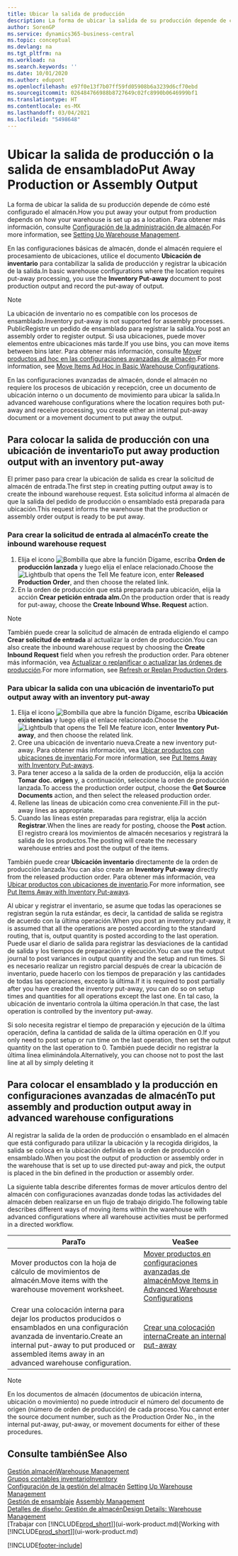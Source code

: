 ```yaml
---
title: Ubicar la salida de producción
description: La forma de ubicar la salida de su producción depende de cómo esté configurado el almacén.
author: SorenGP
ms.service: dynamics365-business-central
ms.topic: conceptual
ms.devlang: na
ms.tgt_pltfrm: na
ms.workload: na
ms.search.keywords: ''
ms.date: 10/01/2020
ms.author: edupont
ms.openlocfilehash: e97f0e13f7b07ff59fd05908b6a3239d6cf70ebd
ms.sourcegitcommit: 026484766988b8727649c02fc8990b0646999bf1
ms.translationtype: HT
ms.contentlocale: es-MX
ms.lasthandoff: 03/04/2021
ms.locfileid: "5498648"
---
```

# <a name="put-away-production-or-assembly-output"></a><span data-ttu-id="46923-103">Ubicar la salida de producción o la salida de ensamblado</span><span class="sxs-lookup"><span data-stu-id="46923-103">Put Away Production or Assembly Output</span></span>

<span data-ttu-id="46923-104">La forma de ubicar la salida de su producción depende de cómo esté configurado el almacén.</span><span class="sxs-lookup"><span data-stu-id="46923-104">How you put away your output from production depends on how your warehouse is set up as a location.</span></span> <span data-ttu-id="46923-105">Para obtener más información, consulte [Configuración de la administración de almacén](warehouse-setup-warehouse.md).</span><span class="sxs-lookup"><span data-stu-id="46923-105">For more information, see [Setting Up Warehouse Management](warehouse-setup-warehouse.md).</span></span>  

<span data-ttu-id="46923-106">En las configuraciones básicas de almacén, donde el almacén requiere el procesamiento de ubicaciones, utilice el documento **Ubicación de inventario** para contabilizar la salida de producción y registrar la ubicación de la salida.</span><span class="sxs-lookup"><span data-stu-id="46923-106">In basic warehouse configurations where the location requires put-away processing, you use the **Inventory Put-away** document to post production output and record the put-away of output.</span></span>  

> [!NOTE]  
> <span data-ttu-id="46923-107">La ubicación de inventario no es compatible con los procesos de ensamblado.</span><span class="sxs-lookup"><span data-stu-id="46923-107">Inventory put-away is not supported for assembly processes.</span></span> <span data-ttu-id="46923-108">PublicRegistre un pedido de ensamblado para registrar la salida.</span><span class="sxs-lookup"><span data-stu-id="46923-108">You post an assembly order to register output.</span></span> <span data-ttu-id="46923-109">Si usa ubicaciones, puede mover elementos entre ubicaciones más tarde.</span><span class="sxs-lookup"><span data-stu-id="46923-109">If you use bins, you can move items between bins later.</span></span> <span data-ttu-id="46923-110">Para obtener más información, consulte [Mover productos ad hoc en las configuraciones avanzadas de almacén](warehouse-how-to-move-items-ad-hoc-in-basic-warehousing.md).</span><span class="sxs-lookup"><span data-stu-id="46923-110">For more information, see [Move Items Ad Hoc in Basic Warehouse Configurations](warehouse-how-to-move-items-ad-hoc-in-basic-warehousing.md).</span></span>  

<span data-ttu-id="46923-111">En las configuraciones avanzadas de almacén, donde el almacén no requiere los procesos de ubicación y recepción, cree un documento de ubicación interno o un documento de movimiento para ubicar la salida.</span><span class="sxs-lookup"><span data-stu-id="46923-111">In advanced warehouse configurations where the location requires both put-away and receive processing, you create either an internal put-away document or a movement document to put away the output.</span></span>  

## <a name="to-put-away-production-output-with-an-inventory-put-away"></a><span data-ttu-id="46923-112">Para colocar la salida de producción con una ubicación de inventario</span><span class="sxs-lookup"><span data-stu-id="46923-112">To put away production output with an inventory put-away</span></span>

<span data-ttu-id="46923-113">El primer paso para crear la ubicación de salida es crear la solicitud de almacén de entrada.</span><span class="sxs-lookup"><span data-stu-id="46923-113">The first step in creating putting output away is to create the inbound warehouse request.</span></span> <span data-ttu-id="46923-114">Esta solicitud informa al almacén de que la salida del pedido de producción o ensamblado está preparada para ubicación.</span><span class="sxs-lookup"><span data-stu-id="46923-114">This request informs the warehouse that the production or assembly order output is ready to be put away.</span></span>

### <a name="to-create-the-inbound-warehouse-request"></a><span data-ttu-id="46923-115">Para crear la solicitud de entrada al almacén</span><span class="sxs-lookup"><span data-stu-id="46923-115">To create the inbound warehouse request</span></span>  
1.  <span data-ttu-id="46923-116">Elija el icono ![Bombilla que abre la función Dígame](media/ui-search/search_small.png "Dígame qué desea hacer"), escriba **Orden de producción lanzada** y luego elija el enlace relacionado.</span><span class="sxs-lookup"><span data-stu-id="46923-116">Choose the ![Lightbulb that opens the Tell Me feature](media/ui-search/search_small.png "Tell me what you want to do") icon, enter **Released Production Order**, and then choose the related link.</span></span>  
2.  <span data-ttu-id="46923-117">En la orden de producción que está preparada para ubicación, elija la acción **Crear petición entrada alm.**</span><span class="sxs-lookup"><span data-stu-id="46923-117">On the production order that is ready for put-away, choose the **Create Inbound Whse. Request** action.</span></span>  

> [!NOTE]  
> <span data-ttu-id="46923-118">También puede crear la solicitud de almacén de entrada eligiendo el campo **Crear solicitud de entrada** al actualizar la orden de producción.</span><span class="sxs-lookup"><span data-stu-id="46923-118">You can also create the inbound warehouse request by choosing the **Create Inbound Request** field when you refresh the production order.</span></span> <span data-ttu-id="46923-119">Para obtener más información, vea [Actualizar o replanificar o actualizar las órdenes de producción](production-how-to-replan-refresh-production-orders.md).</span><span class="sxs-lookup"><span data-stu-id="46923-119">For more information, see [Refresh or Replan Production Orders](production-how-to-replan-refresh-production-orders.md).</span></span>  

### <a name="to-put-output-away-with-an-inventory-put-away"></a><span data-ttu-id="46923-120">Para ubicar la salida con una ubicación de inventario</span><span class="sxs-lookup"><span data-stu-id="46923-120">To put output away with an inventory put-away</span></span>  
1.  <span data-ttu-id="46923-121">Elija el icono ![Bombilla que abre la función Dígame](media/ui-search/search_small.png "Dígame qué desea hacer"), escriba **Ubicación existencias** y luego elija el enlace relacionado.</span><span class="sxs-lookup"><span data-stu-id="46923-121">Choose the ![Lightbulb that opens the Tell Me feature](media/ui-search/search_small.png "Tell me what you want to do") icon, enter **Inventory Put-away**, and then choose the related link.</span></span>  
2.  <span data-ttu-id="46923-122">Cree una ubicación de inventario nueva.</span><span class="sxs-lookup"><span data-stu-id="46923-122">Create a new inventory put-away.</span></span> <span data-ttu-id="46923-123">Para obtener más información, vea [Ubicar productos con ubicaciones de inventario](warehouse-how-to-put-items-away-with-inventory-put-aways.md).</span><span class="sxs-lookup"><span data-stu-id="46923-123">For more information, see [Put Items Away with Inventory Put-aways](warehouse-how-to-put-items-away-with-inventory-put-aways.md).</span></span>
3.  <span data-ttu-id="46923-124">Para tener acceso a la salida de la orden de producción, elija la acción **Tomar doc. origen** y, a continuación, seleccione la orden de producción lanzada.</span><span class="sxs-lookup"><span data-stu-id="46923-124">To access the production order output, choose the **Get Source Documents** action, and then select the released production order.</span></span>  
4.  <span data-ttu-id="46923-125">Rellene las líneas de ubicación como crea conveniente.</span><span class="sxs-lookup"><span data-stu-id="46923-125">Fill in the put-away lines as appropriate.</span></span>
5.  <span data-ttu-id="46923-126">Cuando las líneas estén preparadas para registrar, elija la acción **Registrar**.</span><span class="sxs-lookup"><span data-stu-id="46923-126">When the lines are ready for posting, choose the **Post** action.</span></span> <span data-ttu-id="46923-127">El registro creará los movimientos de almacén necesarios y registrará la salida de los productos.</span><span class="sxs-lookup"><span data-stu-id="46923-127">The posting will create the necessary warehouse entries and post the output of the items.</span></span>  

<span data-ttu-id="46923-128">También puede crear **Ubicación inventario** directamente de la orden de producción lanzada.</span><span class="sxs-lookup"><span data-stu-id="46923-128">You can also create an **Inventory Put-away** directly from the released production order.</span></span> <span data-ttu-id="46923-129">Para obtener más información, vea [Ubicar productos con ubicaciones de inventario](warehouse-how-to-put-items-away-with-inventory-put-aways.md).</span><span class="sxs-lookup"><span data-stu-id="46923-129">For more information, see [Put Items Away with Inventory Put-aways](warehouse-how-to-put-items-away-with-inventory-put-aways.md).</span></span>  

<span data-ttu-id="46923-130">Al ubicar y registrar el inventario, se asume que todas las operaciones se registran según la ruta estándar, es decir, la cantidad de salida se registra de acuerdo con la última operación.</span><span class="sxs-lookup"><span data-stu-id="46923-130">When you post an inventory put-away, it is assumed that all the operations are posted according to the standard routing, that is, output quantity is posted according to the last operation.</span></span> <span data-ttu-id="46923-131">Puede usar el diario de salida para registrar las desviaciones de la cantidad de salida y los tiempos de preparación y ejecución.</span><span class="sxs-lookup"><span data-stu-id="46923-131">You can use the output journal to post variances in output quantity and the setup and run times.</span></span> <span data-ttu-id="46923-132">Si es necesario realizar un registro parcial después de crear la ubicación de inventario, puede hacerlo con los tiempos de preparación y las cantidades de todas las operaciones, excepto la última.</span><span class="sxs-lookup"><span data-stu-id="46923-132">If it is required to post partially after you have created the inventory put-away, you can do so on setup times and quantities for all operations except the last one.</span></span> <span data-ttu-id="46923-133">En tal caso, la ubicación de inventario controla la última operación.</span><span class="sxs-lookup"><span data-stu-id="46923-133">In that case, the last operation is controlled by the inventory put-away.</span></span>  

<span data-ttu-id="46923-134">Si solo necesita registrar el tiempo de preparación y ejecución de la última operación, defina la cantidad de salida de la última operación en 0.</span><span class="sxs-lookup"><span data-stu-id="46923-134">If you only need to post setup or run time on the last operation, then set the output quantity on the last operation to 0.</span></span> <span data-ttu-id="46923-135">También puede decidir no registrar la última línea eliminándola.</span><span class="sxs-lookup"><span data-stu-id="46923-135">Alternatively, you can choose not to post the last line at all by simply deleting it</span></span>  

## <a name="to-put-assembly-and-production-output-away-in-advanced-warehouse-configurations"></a><span data-ttu-id="46923-136">Para colocar el ensamblado y la producción en configuraciones avanzadas de almacén</span><span class="sxs-lookup"><span data-stu-id="46923-136">To put assembly and production output away in advanced warehouse configurations</span></span>
<span data-ttu-id="46923-137">Al registrar la salida de la orden de producción o ensamblado en el almacén que está configurado para utilizar la ubicación y la recogida dirigidos, la salida se coloca en la ubicación definida en la orden de producción o ensamblado.</span><span class="sxs-lookup"><span data-stu-id="46923-137">When you post the output of production or assembly order in the  warehouse that is set up to use directed put-away and pick, the output is placed in the bin defined in the production or assembly order.</span></span> 

<span data-ttu-id="46923-138">La siguiente tabla describe diferentes formas de mover artículos dentro del almacén con configuraciones avanzadas donde todas las actividades del almacén deben realizarse en un flujo de trabajo dirigido.</span><span class="sxs-lookup"><span data-stu-id="46923-138">The following table describes different ways of moving items within the warehouse with advanced configurations where all warehouse activities must be performed in a directed workflow.</span></span> 

|<span data-ttu-id="46923-139">**Para**</span><span class="sxs-lookup"><span data-stu-id="46923-139">**To**</span></span>|<span data-ttu-id="46923-140">**Vea**</span><span class="sxs-lookup"><span data-stu-id="46923-140">**See**</span></span>|  
|------------|-------------|  
|<span data-ttu-id="46923-141">Mover productos con la hoja de cálculo de movimientos de almacén.</span><span class="sxs-lookup"><span data-stu-id="46923-141">Move items with the warehouse movement worksheet.</span></span>|[<span data-ttu-id="46923-142">Mover productos en configuraciones avanzadas de almacén</span><span class="sxs-lookup"><span data-stu-id="46923-142">Move Items in Advanced Warehouse Configurations</span></span>](warehouse-how-to-move-items-in-advanced-warehousing.md#to-move-items-with-the-warehouse-movement-worksheet)|  
|<span data-ttu-id="46923-143">Crear una colocación interna para dejar los productos producidos o ensamblados en una configuración avanzada de inventario.</span><span class="sxs-lookup"><span data-stu-id="46923-143">Create an internal put-away to put produced or assembled items away in an advanced warehouse configuration.</span></span>|[<span data-ttu-id="46923-144">Crear una colocación interna</span><span class="sxs-lookup"><span data-stu-id="46923-144">Create an internal put-away</span></span>](warehouse-how-to-create-put-aways-from-internal-put-aways.md#to-create-an-internal-put-away)|

> [!NOTE]  
> <span data-ttu-id="46923-145">En los documentos de almacén (documentos de ubicación interna, ubicación o movimiento) no puede introducir el número del documento de origen (número de orden de producción) de cada proceso.</span><span class="sxs-lookup"><span data-stu-id="46923-145">You cannot enter the source document number, such as the Production Order No., in the internal put-away, put-away, or movement documents for either of these procedures.</span></span>  

## <a name="see-also"></a><span data-ttu-id="46923-146">Consulte también</span><span class="sxs-lookup"><span data-stu-id="46923-146">See Also</span></span>  
[<span data-ttu-id="46923-147">Gestión almacén</span><span class="sxs-lookup"><span data-stu-id="46923-147">Warehouse Management</span></span>](warehouse-manage-warehouse.md)  
[<span data-ttu-id="46923-148">Grupos contables inventario</span><span class="sxs-lookup"><span data-stu-id="46923-148">Inventory</span></span>](inventory-manage-inventory.md)  
<span data-ttu-id="46923-149">[Configuración de la gestión del almacén](warehouse-setup-warehouse.md)   </span><span class="sxs-lookup"><span data-stu-id="46923-149">[Setting Up Warehouse Management](warehouse-setup-warehouse.md)   </span></span>  
<span data-ttu-id="46923-150">[Gestión de ensamblaje](assembly-assemble-items.md)  </span><span class="sxs-lookup"><span data-stu-id="46923-150">[Assembly Management](assembly-assemble-items.md)  </span></span>  
[<span data-ttu-id="46923-151">Detalles de diseño: Gestión de almacén</span><span class="sxs-lookup"><span data-stu-id="46923-151">Design Details: Warehouse Management</span></span>](design-details-warehouse-management.md)  
<span data-ttu-id="46923-152">[Trabajar con [!INCLUDE[prod_short](includes/prod_short.md)]](ui-work-product.md)</span><span class="sxs-lookup"><span data-stu-id="46923-152">[Working with [!INCLUDE[prod_short](includes/prod_short.md)]](ui-work-product.md)</span></span>


[!INCLUDE[footer-include](includes/footer-banner.md)]
